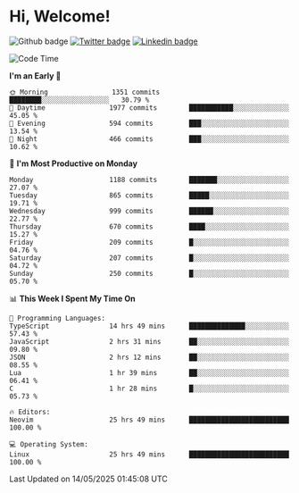   # Hi, Welcome!
  ![Github badge](https://img.shields.io/github/followers/kraken-afk.svg?style=social&label=Follow&maxAge=2592000)
  [![Twitter badge](https://img.shields.io/badge/-Twitter-00acee?style=flat-square&logo=Twitter&logoColor=white)](https://twitter.com/trshppl)
  [![Linkedin badge](https://img.shields.io/badge/LinkedIn-0077B5?style=flat-square&logo=linkedin&logoColor=white)](https://www.linkedin.com/in/noveanrer)
<!--START_SECTION:waka-->
![Code Time](http://img.shields.io/badge/Code%20Time-941%20hrs%2028%20mins-blue)

**I'm an Early 🐤** 

```text
🌞 Morning                1351 commits        ████████░░░░░░░░░░░░░░░░░   30.79 % 
🌆 Daytime                1977 commits        ███████████░░░░░░░░░░░░░░   45.05 % 
🌃 Evening                594 commits         ███░░░░░░░░░░░░░░░░░░░░░░   13.54 % 
🌙 Night                  466 commits         ███░░░░░░░░░░░░░░░░░░░░░░   10.62 % 
```
📅 **I'm Most Productive on Monday** 

```text
Monday                   1188 commits        ███████░░░░░░░░░░░░░░░░░░   27.07 % 
Tuesday                  865 commits         █████░░░░░░░░░░░░░░░░░░░░   19.71 % 
Wednesday                999 commits         ██████░░░░░░░░░░░░░░░░░░░   22.77 % 
Thursday                 670 commits         ████░░░░░░░░░░░░░░░░░░░░░   15.27 % 
Friday                   209 commits         █░░░░░░░░░░░░░░░░░░░░░░░░   04.76 % 
Saturday                 207 commits         █░░░░░░░░░░░░░░░░░░░░░░░░   04.72 % 
Sunday                   250 commits         █░░░░░░░░░░░░░░░░░░░░░░░░   05.70 % 
```


📊 **This Week I Spent My Time On** 

```text
💬 Programming Languages: 
TypeScript               14 hrs 49 mins      ██████████████░░░░░░░░░░░   57.43 % 
JavaScript               2 hrs 31 mins       ██░░░░░░░░░░░░░░░░░░░░░░░   09.80 % 
JSON                     2 hrs 12 mins       ██░░░░░░░░░░░░░░░░░░░░░░░   08.55 % 
Lua                      1 hr 39 mins        ██░░░░░░░░░░░░░░░░░░░░░░░   06.41 % 
C                        1 hr 28 mins        █░░░░░░░░░░░░░░░░░░░░░░░░   05.73 % 

🔥 Editors: 
Neovim                   25 hrs 49 mins      █████████████████████████   100.00 % 

💻 Operating System: 
Linux                    25 hrs 49 mins      █████████████████████████   100.00 % 
```


 Last Updated on 14/05/2025 01:45:08 UTC
<!--END_SECTION:waka-->